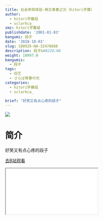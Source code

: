 ```yaml
---
title: 社会参观体验-再见青春之光（hitori字幕）
author:
  - hitori字幕组
  - sclarkca_
zmz: hitori字幕组
publishdate: '2001-01-03'
bangumi: 段子
date: '2018-10-03'
slug: 180926-NA-32478688
description: 段子&#8226;NA
weight: 18997.0
bangumis:
  - 段子
tags:
  - 综艺
  - さらば青春の光
categories:
  - hitori字幕组
  - sclarkca_

brief: "好笑又有点心疼的段子"
---
```

![](https://i.imgur.com/pRoXZ3x.jpg)
# 简介  
好笑又有点心疼的段子  

[去B站观看](https://www.bilibili.com/video/av32478688/)
<div class ="resp-container"><iframe class="testiframe" src="//player.bilibili.com/player.html?aid=32478688"", scrolling="no", allowfullscreen="true" > </iframe></div> 
